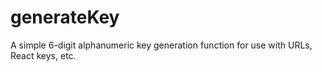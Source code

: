 # generateKey

A simple 6-digit alphanumeric key generation function for use with URLs, React keys, etc.
